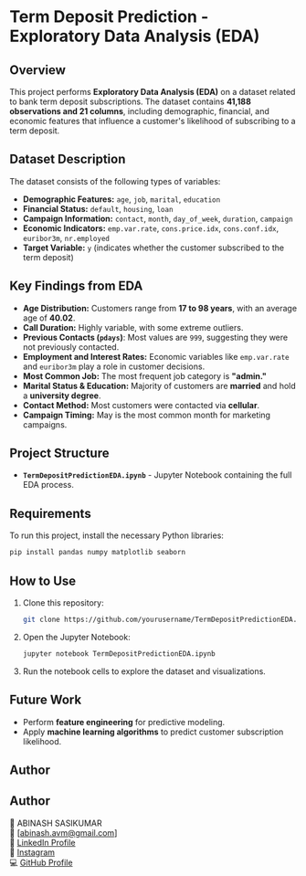 # Term Deposit Prediction - Exploratory Data Analysis (EDA)

## Overview

This project performs **Exploratory Data Analysis (EDA)** on a dataset related to bank term deposit subscriptions. The dataset contains **41,188 observations and 21 columns**, including demographic, financial, and economic features that influence a customer's likelihood of subscribing to a term deposit.

## Dataset Description

The dataset consists of the following types of variables:

- **Demographic Features:** `age`, `job`, `marital`, `education`
- **Financial Status:** `default`, `housing`, `loan`
- **Campaign Information:** `contact`, `month`, `day_of_week`, `duration`, `campaign`
- **Economic Indicators:** `emp.var.rate`, `cons.price.idx`, `cons.conf.idx`, `euribor3m`, `nr.employed`
- **Target Variable:** `y` (indicates whether the customer subscribed to the term deposit)

## Key Findings from EDA

- **Age Distribution:** Customers range from **17 to 98 years**, with an average age of **40.02**.
- **Call Duration:** Highly variable, with some extreme outliers.
- **Previous Contacts (****`pdays`****)**: Most values are `999`, suggesting they were not previously contacted.
- **Employment and Interest Rates:** Economic variables like `emp.var.rate` and `euribor3m` play a role in customer decisions.
- **Most Common Job:** The most frequent job category is **"admin."**
- **Marital Status & Education:** Majority of customers are **married** and hold a **university degree**.
- **Contact Method:** Most customers were contacted via **cellular**.
- **Campaign Timing:** May is the most common month for marketing campaigns.

## Project Structure

- **`TermDepositPredictionEDA.ipynb`** - Jupyter Notebook containing the full EDA process.

## Requirements

To run this project, install the necessary Python libraries:

```bash
pip install pandas numpy matplotlib seaborn
```

## How to Use

1. Clone this repository:
   ```bash
   git clone https://github.com/yourusername/TermDepositPredictionEDA.git
   ```
2. Open the Jupyter Notebook:
   ```bash
   jupyter notebook TermDepositPredictionEDA.ipynb
   ```
3. Run the notebook cells to explore the dataset and visualizations.

## Future Work

- Perform **feature engineering** for predictive modeling.
- Apply **machine learning algorithms** to predict customer subscription likelihood.

## Author

## Author
👤 ABINASH SASIKUMAR\
📧 [abinash.avm@gmail.com]  
🔗 [LinkedIn Profile](https://www.linkedin.com/in/abinashsasikumar)  
📸 [Instagram](https://www.instagram.com/cheabi17)  
💻 [GitHub Profile](https://github.com/abinashsasi)



